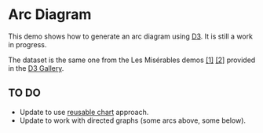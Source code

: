 # Arc Diagram #

This demo shows how to generate an arc diagram using [D3](http://d3js.org/). It is still a work in progress.

The dataset is the same one from the Les Misérables demos [[1]](http://bost.ocks.org/mike/miserables/) [[2]](http://bl.ocks.org/mbostock/4062045) provided in the [D3 Gallery](https://github.com/mbostock/d3/wiki/Gallery).

## TO DO ##

- Update to use [reusable chart](http://bost.ocks.org/mike/chart/) approach.
- Update to work with directed graphs (some arcs above, some below).